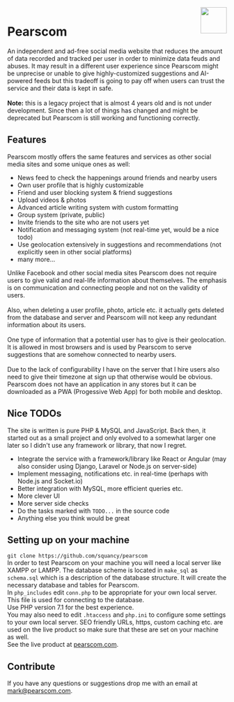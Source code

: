 <img align="right" width="60" src="http://www.pearscom.com/images/newfav.png">
<h1>Pearscom</h1>

An independent and ad-free social media website that reduces the amount of data recorded and tracked per user in order to minimize data feuds and abuses. It may result in a different user experience since Pearscom might be unprecise or unable to give highly-customized suggestions and AI-powered feeds but this tradeoff is going to pay off when users can trust the service and their data is kept in safe.<br><br>
<b>Note:</b> this is a legacy project that is almost 4 years old and is not under development. Since then a lot of things has changed and might be deprecated but Pearscom is still working and functioning correctly.

## Features
Pearscom mostly offers the same features and services as other social media sites and some unique ones as well:
  - News feed to check the happenings around friends and nearby users
  - Own user profile that is highly customizable
  - Friend and user blocking system & friend suggestions
  - Upload videos & photos
  - Advanced article writing system with custom formatting
  - Group system (private, public)
  - Invite friends to the site who are not users yet
  - Notification and messaging system (not real-time yet, would be a nice todo)
  - Use geolocation extensively in suggestions and recommendations (not explicitly seen in other social platforms)
  - many more...

Unlike Facebook and other social media sites Pearscom does not require users to give valid and real-life information about themselves. The emphasis is on communication and connecting people and not on the validity of users.<br><br>
Also, when deleting a user profile, photo, article etc. it actually gets deleted from the database and server and Pearscom will not keep any redundant information about its users.<br><br>
One type of information that a potential user has to give is their geolocation. It is allowed in most browsers and is used by Pearscom to serve suggestions that are somehow connected to nearby users.<br><br>
Due to the lack of configurability I have on the server that I hire users also need to give their timezone at sign up that otherwise would be obvious.
Pearscom does not have an application in any stores but it can be downloaded as a PWA (Progessive Web App) for both mobile and desktop.

## Nice TODOs
The site is written is pure PHP & MySQL and JavaScript. Back then, it started out as a small
project and only evolved to a somewhat larger one later so I didn't use any framework or library, that now I regret.
  - Integrate the service with a framework/library like React or Angular (may also consider using Django, Laravel or Node.js on server-side)
  - Implement messaging, notifications etc. in real-time (perhaps with Node.js and Socket.io)
  - Better integration with MySQL, more efficient queries etc.
  - More clever UI
  - More server side checks
  - Do the tasks marked with `TODO...` in the source code
  - Anything else you think would be great
 
## Setting up on your machine
`git clone https://github.com/squancy/pearscom`<br>
In order to test Pearscom on your machine you will need a local server like XAMPP or LAMPP. The database scheme is located in `make_sql` as `schema.sql` which is a description of the database structure. It will create the necessary database and tables for Pearscom.<br>
In `php_includes` edit `conn.php` to be appropriate for your own local server. This file is used for connecting to the database.<br>
Use PHP version 7.1 for the best experience.<br>
You may also need to edit `.htaccess` and `php.ini` to configure some settings to your own local server. SEO friendly URLs, https, custom caching etc. are used on the live product so make sure that these are set on your machine as well.<br>
See the live product at <a href="https://www.pearscom.com/">pearscom.com</a>.<br>

## Contribute
If you have any questions or suggestions drop me with an email at <a href="mailto:mark@pearscom.com">mark@pearscom.com</a>.
